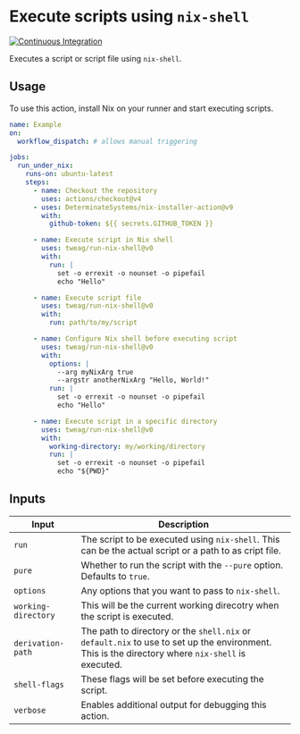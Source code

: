 # Execute scripts using `nix-shell`

[![Continuous Integration](https://github.com/tweag/run-nix-shell/actions/workflows/ci.yaml/badge.svg?event=schedule)](https://github.com/tweag/run-nix-shell/actions/workflows/ci.yaml)

Executes a script or script file using `nix-shell`.

## Usage

To use this action, install Nix on your runner and start executing scripts.

```yaml
name: Example
on:
  workflow_dispatch: # allows manual triggering

jobs:
  run_under_nix:
    runs-on: ubuntu-latest
    steps:
      - name: Checkout the repository
        uses: actions/checkout@v4
      - uses: DeterminateSystems/nix-installer-action@v9
        with:
          github-token: ${{ secrets.GITHUB_TOKEN }}

      - name: Execute script in Nix shell
        uses: tweag/run-nix-shell@v0
        with:
          run: |
            set -o errexit -o nounset -o pipefail
            echo "Hello"

      - name: Execute script file
        uses: tweag/run-nix-shell@v0
        with:
          run: path/to/my/script

      - name: Configure Nix shell before executing script
        uses: tweag/run-nix-shell@v0
        with:
          options: |
            --arg myNixArg true
            --argstr anotherNixArg "Hello, World!"
          run: |
            set -o errexit -o nounset -o pipefail
            echo "Hello"

      - name: Execute script in a specific directory
        uses: tweag/run-nix-shell@v0
        with:
          working-directory: my/working/directory
          run: |
            set -o errexit -o nounset -o pipefail
            echo "${PWD}"
```

## Inputs

| Input | Description |
| ----- | ----------- |
| `run` | The script to be executed using `nix-shell`. This can be the actual script or a path to as cript file. |
| `pure` | Whether to run the script with the `--pure` option. Defaults to `true`. |
| `options` | Any options that you want to pass to `nix-shell`. |
| `working-directory` | This will be the current working direcotry when the script is executed. |
| `derivation-path` | The path to directory or the `shell.nix` or `default.nix` to use to set up the environment. This is the directory where `nix-shell` is executed. |
| `shell-flags` | These flags will be set before executing the script. |
| `verbose` | Enables additional output for debugging this action. |
